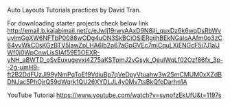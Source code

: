 
Auto Layouts Tutorials practices by David Tran.

For downloading starter projects check below link
http://email.b.kajabimail.net/c/eJwlj19rwyAAxD9N8jIi_quxDz6k6wqDsRbWvuylmGgXW6NFTbP0088wODg4uON3SkBCiOSlERgijhBEkNGaIoAAfm0o3zC64yvWkC0sKGzBTV5lawZpLHA6lb2o67aGpGVEc7miCquLXiENGcF5i7J1aUWf0j0WpCnwLisSIAf59E5OEXR-yNH_aBWTD_oSvEuxugevxi4Z75aKSTpmJ2vGsyk_OeulWqLf02Ozf86fx_3p--2g-umH9-ft2B2DdFUzJl99yNmPqToEf9VdiuBp7qVeDpyVtuahw3w2SmCMUM0xXZdBDNJac5PhOjrQ59dWqrk1QU26XYDLJL4y0Mv7tsBkQfoDarhn1A


YouTube Tutorial
https://www.youtube.com/watch?v=synofzEkUfU&t=1197s
